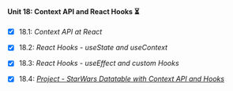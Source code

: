 #### Unit 18: Context API and React Hooks :hourglass_flowing_sand:

- [X] 18.1: _Context API at React_
- [X] 18.2: _React Hooks - useState and useContext_
- [X] 18.3: _React Hooks - useEffect and custom Hooks_
- [X] 18.4: [_Project - StarWars Datatable with Context API and Hooks_]()

